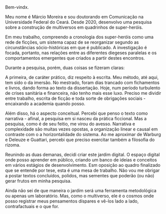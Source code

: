Bem-vindx.

Meu nome é Márcio Moreira e sou doutorando em Comunicação na Universidade Federal do Ceará. Desde 2020, desenvolvo uma pesquisa sobre a construção de multiversos em quadrinhos de super-heróis.

Em meu trabalho, compreendo a cronologia dos super-heróis como uma rede de ficções, um sistema capaz de se reorganizar segundo as circunstâncias sócio-históricas em que é publicado. A investigação é focada, portanto, nas relações entre as diferentes diegeses paralelas e os comportamentos emergentes que criados a partir destes encontros.

Durante a pesquisa, porém, duas coisas se fizeram claras:

A primeira, de caráter prático, diz respeito à escrita. Meu método, até aqui, tem sido o da imersão. No mestrado, foram dias trancado com fichamentos e livros, dando forma ao texto da dissertação. Hoje, num período turbulento de crises sanitária e financeira, não tenho mais esse luxo. Preciso me dividir entre trabalho, escrita de ficção e toda sorte de obrigações sociais - encaixando a academia quando posso.

Além disso, há o aspecto conceitual. Percebi que penso o texto como narrativa - afinal, a pesquisa em si nasceu da prática ficcional. Mas a pesquisa, como é de seu feitio, me virou do avesso. Narrativa e complexidade são muitas vezes opostas, a organização linear e causal em contraste com o a horizontalidade do sistema. Ao me aproximar de Warburg e Deleuze e Guattari, percebi que preciso exercitar também a filosofia do rizoma.

Reunindo as duas demanas, decidi criar este jardim digital. O espaço digital onde posso aprender em público, criando um banco de ideias e conceitos em vários estágios de desenvolvimento. Esm oposição ao quadro finalizado que se entende por tese, esta é uma mesa de trabalho. Não vou me obrigar a postar textos concluídos, polidos, mas sementes que poderão (ou não) gerar frutos em minha pesquisa.

Ainda não sei de que maneira o jardim será uma ferramenta metodológica ou apenas um laboratório. Mas, como o multiverso, ele é o cosmos onde posso registrar meus pensamentos díspares e vê-los lado a lado, contrafactuais e o que for. 
